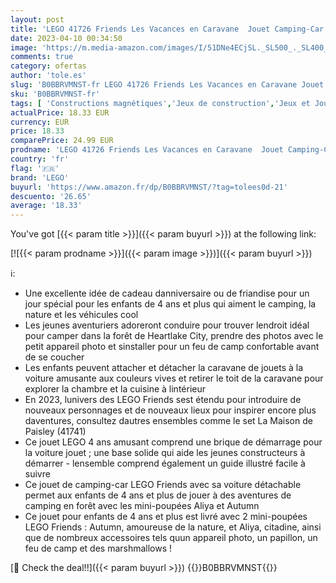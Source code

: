 ```yaml
---
layout: post
title: 'LEGO 41726 Friends Les Vacances en Caravane  Jouet Camping-Car avec Voiture  Filles et Garçons 4 Ans  Aventure en Forêt  Personnages de la Série 2023'
date: 2023-04-10 00:34:50
image: 'https://m.media-amazon.com/images/I/51DNe4ECjSL._SL500_._SL400_.jpg'
comments: true
category: ofertas
author: 'tole.es'
slug: 'B0BBRVMNST-fr LEGO 41726 Friends Les Vacances en Caravane Jouet Camping-...'
sku: 'B0BBRVMNST-fr'
tags: [ 'Constructions magnétiques','Jeux de construction','Jeux et Jouets','Jeux et jouets','lego','🇫🇷', ]
actualPrice: 18.33 EUR
currency: EUR
price: 18.33
comparePrice: 24.99 EUR
prodname: 'LEGO 41726 Friends Les Vacances en Caravane  Jouet Camping-Car avec Voiture  Filles et Garçons 4 Ans  Aventure en Forêt  Personnages de la Série 2023'
country: 'fr'
flag: '🇫🇷'
brand: 'LEGO'
buyurl: 'https://www.amazon.fr/dp/B0BBRVMNST/?tag=tolees0d-21'
descuento: '26.65'
average: '18.33'
---
```


You've got [{{< param title >}}]({{< param buyurl >}}) at the following link:

[![{{< param prodname >}}]({{< param image >}})]({{< param buyurl >}})

ℹ️:

- Une excellente idée de cadeau danniversaire ou de friandise pour un jour spécial pour les enfants de 4 ans et plus qui aiment le camping, la nature et les véhicules cool
- Les jeunes aventuriers adoreront conduire pour trouver lendroit idéal pour camper dans la forêt de Heartlake City, prendre des photos avec le petit appareil photo et sinstaller pour un feu de camp confortable avant de se coucher
- Les enfants peuvent attacher et détacher la caravane de jouets à la voiture amusante aux couleurs vives et retirer le toit de la caravane pour explorer la chambre et la cuisine à lintérieur
- En 2023, lunivers des LEGO Friends sest étendu pour introduire de nouveaux personnages et de nouveaux lieux pour inspirer encore plus daventures, consultez dautres ensembles comme le set La Maison de Paisley (41741)
- Ce jouet LEGO 4 ans amusant comprend une brique de démarrage pour la voiture jouet ; une base solide qui aide les jeunes constructeurs à démarrer - lensemble comprend également un guide illustré facile à suivre
- Ce jouet de camping-car LEGO Friends avec sa voiture détachable permet aux enfants de 4 ans et plus de jouer à des aventures de camping en forêt avec les mini-poupées Aliya et Autumn
- Ce jouet pour enfants de 4 ans et plus est livré avec 2 mini-poupées LEGO Friends : Autumn, amoureuse de la nature, et Aliya, citadine, ainsi que de nombreux accessoires tels quun appareil photo, un papillon, un feu de camp et des marshmallows !

[🛒 Check the deal!!]({{< param buyurl >}})
{{<world>}}B0BBRVMNST{{</world>}}
